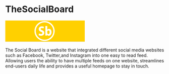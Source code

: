 TheSocialBoard 
================
![TheSocialBoard](img/logo.PNG "TheSocialBoard")

The Social Board is a website that integrated different social media websites such as Facebook, Twitter,and Instagram into one easy to read feed. Allowing users the ability to have multiple feeds on one website, streamlines end-users daily life and provides a useful homepage to stay in touch.

